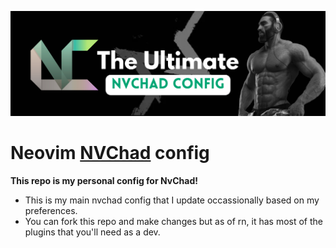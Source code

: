 ![NVChad](assets/2.png)
<br/>
# Neovim [NVChad](https://nvchad.com/) config
 **This repo is my personal config for NvChad!**

- This is my main nvchad config that I update occassionally based on my preferences.
- You can fork this repo and make changes but as of rn, it has most of the plugins that you'll need as a dev.
